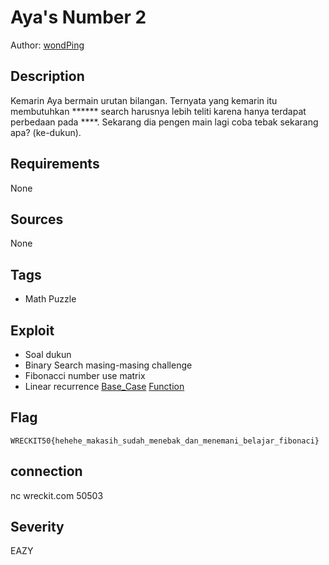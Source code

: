 # Aya's Number 2

Author: [wondPing](https://github.com/fixxall)

## Description

Kemarin Aya bermain urutan bilangan. Ternyata yang kemarin itu membutuhkan ****** search harusnya lebih teliti karena hanya terdapat perbedaan pada ****. Sekarang dia pengen main lagi coba tebak sekarang apa? (ke-dukun).

## Requirements

None

## Sources

None

## Tags

- Math Puzzle

## Exploit

- Soal dukun
- Binary Search masing-masing challenge
- Fibonacci number use matrix
- Linear recurrence 
[Base_Case](https://math.stackexchange.com/questions/867394/how-to-compute-the-nth-number-of-a-general-fibonacci-sequence-with-matrix-multip)
[Function](https://discuss.codechef.com/t/calculate-f-n-a-f-n-1-b-f-n-2-matrix-exponentiation/4971)

## Flag

```
WRECKIT50{hehehe_makasih_sudah_menebak_dan_menemani_belajar_fibonaci}
```

## connection

nc wreckit.com 50503

## Severity

EAZY

